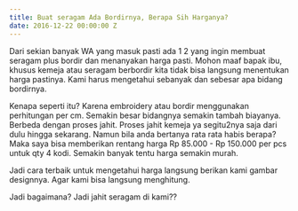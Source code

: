 ```yaml
---
title: Buat seragam Ada Bordirnya, Berapa Sih Harganya?
date: 2016-12-22 00:00:00 Z
---
```


Dari sekian banyak WA yang masuk pasti ada 1 2 yang ingin membuat seragam plus bordir dan menanyakan harga pasti. Mohon maaf bapak ibu, khusus kemeja atau seragam berbordir kita tidak bisa langsung menentukan harga pastinya. Kami harus mengetahui sebanyak dan sebesar apa bidang bordirnya.<!--more-->

Kenapa seperti itu? Karena embroidery atau bordir menggunakan perhitungan per cm. Semakin besar bidangnya semakin tambah biayanya. Berbeda dengan proses jahit. Proses jahit kemeja ya segitu2nya saja dari dulu hingga sekarang. Namun bila anda bertanya rata rata habis berapa? Maka saya bisa memberikan rentang harga Rp 85.000 - Rp 150.000 per pcs untuk qty 4 kodi. Semakin banyak tentu harga semakin murah. 

Jadi cara terbaik untuk mengetahui harga langsung berikan kami gambar designnya. Agar kami bisa langsung menghitung. 

Jadi bagaimana? Jadi jahit seragam di kami??
